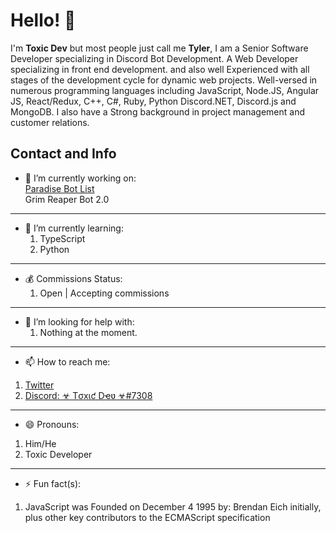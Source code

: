 # Hello! 👋
I'm **Toxic Dev** but most people just call me **Tyler**, I am a Senior Software Developer specializing in Discord Bot Development. A Web Developer specializing in front end development. 
and also well Experienced with all stages of the development cycle for dynamic web projects. Well-versed in numerous programming languages including JavaScript, Node.JS, Angular JS, React/Redux, C++, C#, Ruby, Python Discord.NET, Discord.js and MongoDB. I also have a Strong background in project management and customer relations.

## Contact and Info
- 🔭 I’m currently working on:  
[Paradise Bot List](https://paradisebots.net)  
Grim Reaper Bot 2.0

---

- 🌱 I’m currently learning:
  1. TypeScript
   2. Python

---

- 💰 Commissions Status: 
  1. Open | Accepting commissions

---

- 🤔 I’m looking for help with: 
   1. Nothing at the moment.

---
- 📫 How to reach me: 
1. [Twitter](https://twitter.com/TheRealToxicDev)
2. [Discord: ☣ Tσxιƈ Dҽʋ ☣#7308](https://discord.gg/MsWT8awvBZ)

---
- 😄 Pronouns: 
1. Him/He
2. Toxic Developer

---

- ⚡ Fun fact(s): 
1. JavaScript was Founded on December 4 1995 by: Brendan Eich initially, plus other key contributors to the ECMAScript specification
